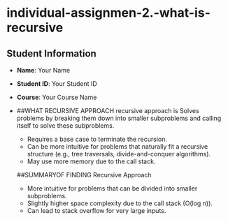 # individual-assignmen-2.-what-is-recursive
## Student Information
- **Name**: Your Name
- **Student ID**: Your Student ID
- **Course**: Your Course Name

- ##WHAT RECURSIVE APPROACH
  recursive approach is Solves problems by breaking them down into smaller subproblems and calling itself to solve these subproblems.
   - Requires a base case to terminate the recursion.
   - Can be more intuitive for problems that naturally fit a recursive structure (e.g., tree traversals, divide-and-conquer algorithms).
   - May use more memory due to the call stack.

  ##SUMMARYOF FINDING
  Recursive Approach
   - More intuitive for problems that can be divided into smaller subproblems.
   - Slightly higher space complexity due to the call stack (O(log n)).
   - Can lead to stack overflow for very large inputs.
